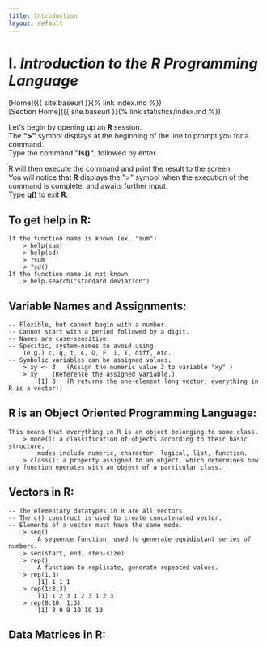 ```yaml
---
title: Introduction
layout: default
---
```


# I. *Introduction to the __R__ Programming Language*

[Home]({{ site.baseurl }}{% link index.md %}) <br/>
[Section Home]({{ site.baseurl }}{% link statistics/index.md %})


Let's begin by opening up an __R__ session. <br/>
The __">"__ symbol displays at the beginning of the line to prompt you for a command. <br/>
Type the command __"ls()"__, followed by enter. <br/>

R will then execute the command and print the result to the screen. <br/>
You will notice that __R__ displays the ">" symbol when the execution of the command is complete, and awaits further input. <br/>
Type __q()__ to exit __R__. <br/>


## To get help in __R__: <br/>
	If the function name is known (ex. "sum")
		> help(sum)
		> help(sd)
		> ?sum
		> ?sd()
	If the function name is not known
		> help.search("standard deviation")


## Variable Names and Assignments:
	-- Flexible, but cannot begin with a number.
	-- Cannot start with a period followed by a digit.
	-- Names are case-sensitive.
	-- Specific, system-names to avoid using:
		(e.g.) c, q, t, C, D, F, I, T, diff, etc.
	-- Symbolic variables can be assigned values.
		> xy <- 3	(Assign the numeric value 3 to variable "xy" )
		> xy	(Reference the assigned variable.)
		    [1] 3	(R returns the one-element long vector, everything in R is a vector!)
## R is an Object Oriented Programming Language:
	This means that everything in R is an object belonging to some class.
		> mode(): a classification of objects according to their basic structure.
			modes include numeric, character, logical, list, function.
		> class(): a property assigned to an object, which determines how any function operates with an object of a particular class.
## Vectors in R: <br/>
	-- The elementary datatypes in R are all vectors.
	-- The c() construct is used to create concatenated vector.
	-- Elements of a vector must have the same mode.
		> seq()
			A sequence function, used to generate equidistant series of numbers.
		> seq(start, end, step-size)
		> rep()
			A function to replicate, generate repeated values.
		> rep(1,3)	
			[1] 1 1 1	
		> rep(1:3,3)
			[1] 1 2 3 1 2 3 1 2 3
		> rep(8:10, 1:3)
			[1] 8 9 9 10 10 10

## Data Matrices in R: <br/>







